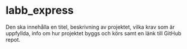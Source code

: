 # labb_express

Den ska innehålla en titel, beskrivning av projektet, vilka krav som är uppfyllda, info om hur projektet byggs och körs samt en länk till GitHub repot.